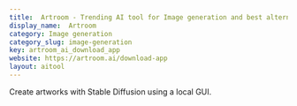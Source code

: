 ```yaml
---
title:  Artroom - Trending AI tool for Image generation and best alternatives
display_name:  Artroom
category: Image generation
category_slug: image-generation
key: artroom_ai_download_app
website: https://artroom.ai/download-app
layout: aitool
---
```


Create artworks with Stable Diffusion using a local GUI.
